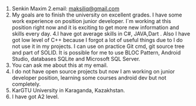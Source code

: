 1. Senkin Maxim
2.email: maksiliq@gmail.com
3. My goals are to finish the university on excellent grades. I have some work experience on position junior developer. I`m working at
this position right now and it is exciting to get more new information and skills every day.
4.I have got average skills in C#, JAVA,Dart . Also I have got low level of C++ because I forgot a lot of useful things due to I do not use it in my projects. 
 I can use on practice Git cmd, git source tree and part of SOLID. It is possible for me to use BLOC Pattern, Android Studio, databases SQLite and Microsoft SQL Server.
5. You can ask me about this at my email.
6. I do not have open source projects but now I am working on junior developer position, learning some courses android dev but not completely.
7. KarGTU University in Karaganda, Kazakhstan.
8. I have got A2 level.
